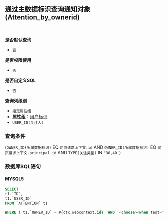 ## 通过主数据标识查询通知对象(Attention_by_ownerid) <!-- {docsify-ignore-all} -->



<br>
<p class="panel-title"><b>是否默认查询</b></p>

* `否`

<p class="panel-title"><b>是否权限使用</b></p>

* `否`

<p class="panel-title"><b>是否自定义SQL</b></p>

* `否`

<p class="panel-title"><b>查询列级别</b></p>

* `指定属性组`
*  **属性组：**[用户标识](#)
  * `USER_ID(关注人)`



### 查询条件

(`OWNER_ID(所属数据标识)` EQ `网页请求上下文.id` AND `OWNER_ID(所属数据标识)` EQ `网页请求上下文.principal_id` AND `TYPE(关注类型)` IN `'30,40'`)



### 数据库SQL语句

#### MYSQL5

```sql
SELECT
t1.`ID`,
t1.`USER_ID`
FROM `ATTENTION` t1 

WHERE ( t1.`OWNER_ID` = #{ctx.webcontext.id}  AND  <choose><when test="ctx.webcontext.principal_id !=null ">  t1.`OWNER_ID` = #{ctx.webcontext.principal_id}  </when><otherwise>1=1</otherwise></choose>  AND  t1.`TYPE` IN ('30','40') )
```
